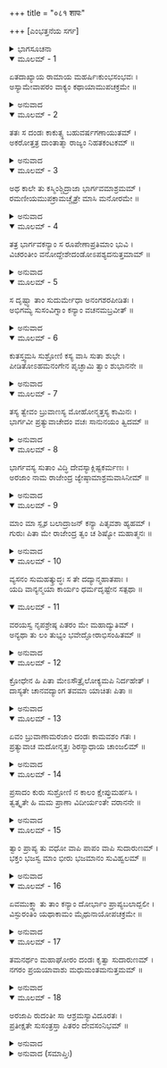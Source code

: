 +++
title = "०८१ शापः"

+++
[ಎಂಭತ್ತನೆಯ ಸರ್ಗ]



<details><summary>ಭಾಗಸೂಚನಾ</summary>

ದಂಡರಾಜನು ಶುಕ್ರಾಚಾರ್ಯರ ಕನ್ಯೆಯನ್ನು ಬಲಾತ್ಕರಿಸಿದುದು
</details>

<details open><summary>ಮೂಲಮ್ - 1</summary>

ಏತದಾಖ್ಯಾಯ ರಾಮಾಯ ಮಹರ್ಷಿಃಕುಂಭಸಂಭವಃ ।  
ಅಸ್ಯಾಮೇವಾಪರಂ ವಾಕ್ಯಂ ಕಥಾಯಾಮುಪಚಕ್ರಮೇ ॥
</details>

<details><summary>ಅನುವಾದ</summary>

ಮಹರ್ಷಿ ಕುಂಭಜರು ಶ್ರೀರಾಮನಿಗೆ ಇಷ್ಟು ಕಥೆ ಹೇಳಿ, ಮುಂದಿನದನ್ನು ಹೇಳತೊಡಗಿದರು.॥1॥
</details>

<details open><summary>ಮೂಲಮ್ - 2</summary>

ತತಃ ಸ ದಂಡಃ ಕಾಕುತ್ಸ್ಥ ಬಹುವರ್ಷಗಣಾಯುತಮ್ ।  
ಅಕರೋತ್ತತ್ರ ದಾಂತಾತ್ಮಾ ರಾಜ್ಯಂ ನಿಹತಕಂಟಕಮ್ ॥
</details>

<details><summary>ಅನುವಾದ</summary>

ಕಾಕುತ್ಸ್ಥ! ಅನಂತರ ರಾಜಾ ದಂಡನು ಮನ-ಇಂದ್ರಿಯಗಳನ್ನು ಹತೋಟಿಯಲ್ಲಿ ಇಟ್ಟುಕೊಂಡು ಬಹಳ ವರ್ಷಗಳವರೆಗೆ ಅಕಂಟಕ ರಾಜ್ಯವನ್ನು ಆಳಿದನು.॥2॥
</details>

<details open><summary>ಮೂಲಮ್ - 3</summary>

ಅಥ ಕಾಲೇ ತು ಕಸ್ಮಿಂಶ್ಚಿದ್ರಾಜಾ ಭಾರ್ಗವಮಾಶ್ರಮಮ್ ।  
ರಮಣೀಯಮುಪಕ್ರಾಮಚ್ಚೈತ್ರೇ ಮಾಸಿ ಮನೋರಮೇ ॥
</details>

<details><summary>ಅನುವಾದ</summary>

ಬಳಿಕ ಯಾವಾಗಲೋ ರಾಜಾ ಮನೋರಮ ಚೈತ್ರಮಾಸದಲ್ಲಿ ಶುಕ್ರಾಚಾರ್ಯರ ರಮಣೀಯ ಆಶ್ರಮಕ್ಕೆ ಬಂದನು.॥3॥
</details>

<details open><summary>ಮೂಲಮ್ - 4</summary>

ತತ್ರ ಭಾರ್ಗವಕನ್ಯಾಂ ಸ ರೂಪೇಣಾಪ್ರತಿಮಾಂ ಭುವಿ ।  
ವಿಚರಂತೀಂ ವನೋದ್ದೇಶೇದಂಡೋಽಪಶ್ಯದನುತ್ತಮಾಮ್ ॥
</details>

<details><summary>ಅನುವಾದ</summary>

ಅಲ್ಲಿ ಶುಕ್ರಾಚಾರ್ಯರ ಸರ್ವೋತ್ತಮ, ಅತುಲ ಸುಂದರೀ, ಕನ್ಯೆಯು ವನದಲ್ಲಿ ಸಂಚರಿಸುತ್ತಿರುವುದನ್ನು ದಂಡನು ನೋಡಿದನು.॥4॥
</details>

<details open><summary>ಮೂಲಮ್ - 5</summary>

ಸ ದೃಷ್ಟ್ವಾ ತಾಂ ಸುದುರ್ಮೇಧಾ ಅನಂಗಶರಪೀಡಿತಃ ।  
ಅಭಿಗಮ್ಯ ಸುಸಂವಿಗ್ನಾಂ ಕನ್ಯಾಂ ವಚನಮಬ್ರವೀತ್ ॥
</details>

<details><summary>ಅನುವಾದ</summary>

ಆಕೆಯನ್ನು ನೋಡುತ್ತಲೇ ಆ ದುಷ್ಟಬುದ್ಧಿಯುಳ್ಳ ರಾಜನು ಕಾಮದೇವನ ಬಾಣದಿಂದ ಪೀಡಿತನಾಗಿ ಆಕೆಯ ಬಳಿಗೆ ಹೋಗಿ, ಹೆದರಿದ ಆ ಕನ್ಯೆಯ ಬಳಿ ಹೇಳಿದನು.॥5॥
</details>

<details open><summary>ಮೂಲಮ್ - 6</summary>

ಕುತಸ್ತ್ವಮಸಿ ಸುಶ್ರೋಣಿ ಕಸ್ಯ ವಾಸಿ ಸುತಾ ಶುಭೇ ।  
ಪೀಡಿತೋಽಹಮನಂಗೇನ ಪೃಚ್ಛಾಮಿ ತ್ವಾಂ ಶುಭಾನನೇ ॥
</details>

<details><summary>ಅನುವಾದ</summary>

ಸುಂದರೀ! ನೀನು ಎಲ್ಲಿಂದ ಬಂದಿರುವೆ? ನೀನು ಯಾರ ಪುತ್ರಿಯಾಗಿರುವೆ? ಶುಭಾನನೇ! ನಾನು ಕಾಮದೇವನಿಂದ ಪೀಡಿತನಾಗಿದ್ದೇನೆ. ಅದಕ್ಕಾಗಿ ನಿನ್ನ ಪರಿಚಯ ಕೇಳುತ್ತಿದ್ದೇನೆ.॥6॥
</details>

<details open><summary>ಮೂಲಮ್ - 7</summary>

ತಸ್ಯ ತ್ವೇವಂ ಬ್ರುವಾಣಸ್ಯ ಮೋಹೋನ್ಮತ್ತಸ್ಯ ಕಾಮಿನಃ ।  
ಭಾರ್ಗವೀ ಪ್ರತ್ಯುವಾಚೇದಂ ವಚಃ ಸಾನುನಯಂ ತ್ವಿದಮ್ ॥
</details>

<details><summary>ಅನುವಾದ</summary>

ಮೋಹದಿಂದ ಉನ್ಮತ್ತನಾದ ಆ ಕಾಮೀ ರಾಜನು ಹೀಗೆ ಹೇಳತೊಡಗಿದಾಗ ಭೃಗುಕನ್ಯೆಯು ವಿನಯ ಪೂರ್ವಕ ಹೀಗೆ ಉತ್ತರಿಸಿದಳು.॥7॥
</details>

<details open><summary>ಮೂಲಮ್ - 8</summary>

ಭಾರ್ಗವಸ್ಯ ಸುತಾಂ ವಿದ್ಧಿ ದೇವಸ್ಯಾಕ್ಲಿಷ್ಟಕರ್ಮಣಃ ।  
ಅರಜಾಂ ನಾಮ ರಾಜೇಂದ್ರ ಜ್ಯೇಷ್ಠಾಮಾಶ್ರಮವಾಸಿನೀಮ್ ॥
</details>

<details><summary>ಅನುವಾದ</summary>

ರಾಜೇಂದ್ರನೇ! ನಾನು ಪುಣ್ಯಕರ್ಮಾ ಶುಕ್ರಾಚಾರ್ಯರ ಹಿರಿಯ ಮಗಳಾಗಿದ್ದೇನೆ. ನನ್ನ ಹೆಸರು ಅರಜಾ ಎಂದಿದ್ದು, ಇದೇ ಆಶ್ರಮದಲ್ಲಿ ವಾಸಿಸುತ್ತಿದ್ದೇನೆ, ಇದು ನಿನಗೆ ತಿಳಿಯಬೇಕಾಗಿತ್ತು.॥8॥
</details>

<details open><summary>ಮೂಲಮ್ - 9</summary>

ಮಾಂ ಮಾ ಸ್ಪೃಶ ಬಲಾದ್ರಾಜನ್ ಕನ್ಯಾ ಪಿತೃವಶಾ ಹ್ಯಹಮ್ ।  
ಗುರುಃ ಪಿತಾ ಮೇ ರಾಜೇಂದ್ರ ತ್ವಂ ಚ ಶಿಷ್ಯೋ ಮಹಾತ್ಮನಃ ॥
</details>

<details><summary>ಅನುವಾದ</summary>

ರಾಜನೇ! ಬಲಾತ್ಕಾರವಾಗಿ ನನ್ನನ್ನು ಸ್ಪರ್ಶಿಸಬೇಡ. ನಾನು ಪಿತನ ಅಧೀನದಲ್ಲಿರುವ ಕನ್ಯೆಯಾಗಿದ್ದೇನೆ. ರಾಜೇಂದ್ರನೇ! ನನ್ನ ತಂದೆ ನಿನ್ನ ಗುರುಗಳಾಗಿದ್ದಾರೆ. ನೀನು ಆ ಮಹಾತ್ಮರ ಶಿಷ್ಯನಾಗಿರುವೆ.॥9॥
</details>

<details open><summary>ಮೂಲಮ್ - 10</summary>

ವ್ಯಸನಂ ಸುಮಹತ್ಕ್ರುದ್ಧಃ ಸ ತೇ ದದ್ಯಾನ್ಮಹಾತಪಾಃ ।  
ಯದಿ ವಾನ್ಯನ್ಮಯಾ ಕಾರ್ಯಂ ಧರ್ಮದೃಷ್ಟೇನ ಸತ್ಪಥಾ ॥
</details>

<details open><summary>ಮೂಲಮ್ - 11</summary>

ವರಯಸ್ವ ನೃಪಶ್ರೇಷ್ಠ ಪಿತರಂ ಮೇ ಮಹಾದ್ಯುತಿಮ್ ।  
ಅನ್ಯಥಾ ತು ಲಂ ತುಭ್ಯಂ ಭವೇದ್ಘೋರಾಭಿಸಂಹಿತಮ್ ॥
</details>

<details><summary>ಅನುವಾದ</summary>

ನರಶ್ರೇಷ್ಠನೇ! ಅವರು ಮಹಾತಪಸ್ವಿಯಾಗಿದ್ದು, ಒಂದು ವೇಳೆ ಕುಪಿತರಾದರೆ ನೀನು ದೊಡ್ಡ ವಿಪತ್ತಿನಲ್ಲಿ ಬೀಳುವೆ. ನನ್ನಲ್ಲಿ ನಿನಗೆ ಬೇರೆ ಕಾರ್ಯವಿದ್ದರೆ, (ನೀನು ನನ್ನನ್ನು ಭಾರ್ಯೆ ಯಾಗಿಸಲು ಬಯಸುವೆಯಾದರೆ) ಧರ್ಮಶಾಸ್ತ್ರೋಕ್ತ ಸನ್ಮಾರ್ಗದಲ್ಲಿ ನಡೆದು ನನ್ನ ಮಹಾತೇಜಸ್ವೀ ತಂದೆಯ ಬಳಿ ನನ್ನನ್ನು ಬೇಡಿಕೋ, ಇಲ್ಲದಿದ್ದರೆ ನಿನಗೆ ತನ್ನ ಸ್ವೇಚ್ಛಾಚಾರದ ಭಯಾನಕ ಭಾರೀ ಫಲ ಭೋಗಿಸಬೇಕಾದೀತು.॥10-11॥
</details>

<details open><summary>ಮೂಲಮ್ - 12</summary>

ಕ್ರೋಧೇನ ಹಿ ಪಿತಾ ಮೇಽಸೌತ್ರೈಲೋಕ್ಯಮಪಿ ನಿರ್ದಹೇತ್ ।  
ದಾಸ್ಯತೇ ಚಾನವದ್ಯಾಂಗ ತವಮಾ ಯಾಚಿತಃ ಪಿತಾ ॥
</details>

<details><summary>ಅನುವಾದ</summary>

ನನ್ನ ತಂದೆಯು ತನ್ನ ಕ್ರೋಧಾಗ್ನಿಯಿಂದ ಇಡೀ ತ್ರಿಲೋಕವನ್ನು ಸುಟ್ಟುಬಿಡಬಲ್ಲರು. ಆದ್ದರಿಂದ ನರೇಂದ್ರನೇ! ನೀನು ಬಲಾತ್ಕಾರ ಮಾಡಬೇಡ. ನೀನು ಯಾಚಿಸಿದರೆ ತಂದೆಯವರು ನನ್ನನ್ನು ಖಂಡಿತವಾಗಿ ನಿನ್ನ ಕೈಗೆ ಒಪ್ಪಿಸುವರು.॥12॥
</details>

<details open><summary>ಮೂಲಮ್ - 13</summary>

ಏವಂ ಬ್ರುವಾಣಾಮರಜಾಂ ದಂಡಃ ಕಾಮವಶಂ ಗತಃ ।  
ಪ್ರತ್ಯುವಾಚ ಮದೋನ್ಮತ್ತಃ ಶಿರಸ್ಯಾಧಾಯ ಚಾಂಜಲಿಮ್ ॥
</details>

<details><summary>ಅನುವಾದ</summary>

ಅರಜಾ ಹೀಗೆ ಹೇಳುತ್ತಿರುವಂತೆಯೇ ಕಾಮಕ್ಕೆ ಅಧೀನನಾದ ದಂಡನು ಮದೋನ್ಮತ್ತನಾಗಿ ಕೈಗಳನ್ನು ತಲೆಯ ಮೇಲೆ ಜೋಡಿಸಿಕೊಂಡು ಹೀಗೆ ಉತ್ತರಿಸಿದನು.॥13॥
</details>

<details open><summary>ಮೂಲಮ್ - 14</summary>

ಪ್ರಸಾದಂ ಕುರು ಸುಶ್ರೋಣಿ ನ ಕಾಲಂ ಕ್ಷೇಪ್ತುಮರ್ಹಸಿ ।  
ತ್ವತ್ಕೃತೇ ಹಿ ಮಮ ಪ್ರಾಣಾ ವಿದೀರ್ಯಂತೇ ವರಾನನೇ ॥
</details>

<details><summary>ಅನುವಾದ</summary>

ಸುಂದರೀ! ಕೃಪೆದೋರು, ಸಮಯ ಕಳೆಯಬೇಡ. ವರಾನನೇ! ನಿನಗಾಗಿ ನನ್ನ ಪ್ರಾಣಗಳೇ ಹೊರಗೆ ಹೊರಟುಹೋಗುತ್ತಿವೆ.॥14॥
</details>

<details open><summary>ಮೂಲಮ್ - 15</summary>

ತ್ವಾಂ ಪ್ರಾಪ್ಯ ತು ವಧೋ ವಾಪಿ ಪಾಪಂ ವಾಪಿ ಸುದಾರುಣಮ್ ।  
ಭಕ್ತಂ ಭಜಸ್ವ ಮಾಂ ಭೀರು ಭಜಮಾನಂ ಸುವಿಹ್ವಲಮ್ ॥
</details>

<details><summary>ಅನುವಾದ</summary>

ನಿನ್ನನ್ನು ಪಡೆದ ಮೇಲೆ ನಾನು ಸತ್ತುಹೋದರೂ ನನಗೆ ಅತ್ಯಂತ ದಾರುಣ ದುಃಖ ಪ್ರಾಪ್ತವಾದರೂ ಯಾವುದೇ ಚಿಂತೆ ಇಲ್ಲ. ಭೀರು! ನಾನು ನಿನ್ನ ಭಕ್ತನಾಗಿದ್ದೇನೆ. ಅತ್ಯಂತ ವ್ಯಾಕುಲನಾದ ಸೇವಕನಾದ ನನ್ನನ್ನು ಸ್ವೀಕರಿಸು.॥15॥
</details>

<details open><summary>ಮೂಲಮ್ - 16</summary>

ಏವಮುಕ್ತ್ವಾ ತು ತಾಂ ಕನ್ಯಾಂ ದೋರ್ಭಾಂ ಪ್ರಾಪ್ಯಬಲಾದ್ಬಲೀ ।  
ವಿಸ್ಫುರಂತಿಂ ಯಥಾಕಾಮಂ ಮೈಥುನಾಯೋಪಚಕ್ರಮೇ ॥
</details>

<details><summary>ಅನುವಾದ</summary>

ಹೀಗೆ ಹೇಳಿ ಆ ಬಲಿಷ್ಠ ರಾಜನು ಆ ಭಾರ್ಗವ ಕನ್ಯೆಯನ್ನು ಬಲಾತ್ಕಾರದಿಂದ ಅಪ್ಪಿಕೊಂಡನು. ಅವಳು ಬಿಡಿಸಿಕೊಳ್ಳಲು ಒದ್ದಾಡಿದಳು, ಆದರೂ ಅವನು ತನ್ನ ಇಚ್ಛಾನುಸಾರ ಆಕೆಯೊಂದಿಗೆ ಸಮಾಗಮ ಮಾಡಿದನು.॥16॥
</details>

<details open><summary>ಮೂಲಮ್ - 17</summary>

ತಮನರ್ಥಂ ಮಹಾಘೋರಂ ದಂಡಃ ಕೃತ್ವಾ ಸುದಾರುಣಮ್ ।  
ನಗರಂ ಪ್ರಯಯಾವಾಶು ಮಧುಮಂತಮನುತ್ತಮಮ್ ॥
</details>

<details><summary>ಅನುವಾದ</summary>

ಆ ಅತ್ಯಂತ ದಾರುಣ, ಭಯಂಕರ ಅನರ್ಥಗೈದು ದಂಡನು ಕೂಡಲೇ ತನ್ನ ಉತ್ತಮ ನಗರ ಮಧುಮಂತಕ್ಕೆ ಹೊರಟುಹೋದನು.॥17॥
</details>

<details open><summary>ಮೂಲಮ್ - 18</summary>

ಅರಜಾಪಿ ರುದಂತೀ ಸಾ ಆಶ್ರಮಸ್ಯಾವಿದೂರತಃ ।  
ಪ್ರತೀಕ್ಷತೇ ಸುಸಂತ್ರಸ್ತಾ ಪಿತರಂ ದೇವಸಂನಿಭಮ್ ॥
</details>

<details><summary>ಅನುವಾದ</summary>

ಅರಜಾ ಕೂಡ ಭಯಗೊಂಡು ಅಳುತ್ತಾ ಆಶ್ರಮದ ಬಳಿಯಲ್ಲೇ ತನ್ನ ದೇವತುಲ್ಯ ತಂದೆಯು ಬರುವ ದಾರಿ ನೋಡತೊಡಗಿದಳು.॥18॥
</details>

<details><summary>ಅನುವಾದ (ಸಮಾಪ್ತಿಃ)</summary>

ಶ್ರೀವಾಲ್ಮೀಕಿ ವಿರಚಿತ ಆರ್ಷರಾಮಾಯಣ ಆದಿಕಾವ್ಯದ ಉತ್ತರ ಕಾಂಡದಲ್ಲಿ ಎಂಭತ್ತನೆಯ ಸರ್ಗ ಪೂರ್ಣವಾಯಿತು. ॥80॥
</details>
